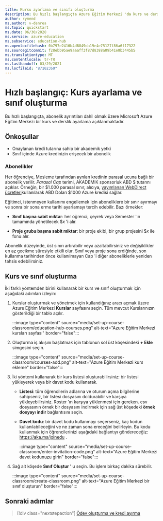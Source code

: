 ```yaml
---
title: Kursu ayarlama ve sınıfı oluşturma
description: Bu hızlı başlangıçta Azure Eğitim Merkezi 'da kurs ve derslik ayarlama açıklanmaktadır.
author: rymend
ms.author: v-denrea
ms.topic: quickstart
ms.date: 06/30/2020
ms.service: azure-education
ms.subservice: education-hub
ms.openlocfilehash: 0b797e2416b4d8849da19e4e75127f86a6f17322
ms.sourcegitcommit: f28ebb95ae9aaaff3f87d8388a09b41e0b3445b5
ms.translationtype: MT
ms.contentlocale: tr-TR
ms.lasthandoff: 03/29/2021
ms.locfileid: "87102360"
---
```

# <a name="quickstart-set-up-a-course-and-create-a-classroom"></a>Hızlı başlangıç: Kurs ayarlama ve sınıf oluşturma

Bu hızlı başlangıçta, abonelik ayrıntıları dahil olmak üzere Microsoft Azure Eğitim Merkezi bir kurs ve derslik ayarlama açıklanmaktadır.

## <a name="prerequisites"></a>Önkoşullar

- Onaylanan kredi tutarına sahip bir akademik yetki
- Sınıf içinde Azure kredinizin erişecek bir abonelik

### <a name="subscriptions"></a>Abonelikler

Her öğrenciye, Mesleme tarafından ayrılan kredinin parasal ucuna bağlı bir abonelik verilir. *Parasal Cap* terimi, AKADEMIK sponsorluk ABD $ tutarını açıklar. Örneğin, bir $1.000 parasal sınır, alıcıya, [yayımlanan WebDirect ücretleri](https://azure.microsoft.com/pricing/calculator/)kullanılarak ABD Doları $1000 Azure kredisi sağlar.

Eğitimci, istenmeyen kullanımı engellemek için aboneliklere bir sınır ayırmayı ve sonra bir sona erme tarihi ayarlamayı tercih edebilir. Bazı örnekler:

- **Sınıf başına sabit miktar**: her öğrenci, çeyrek veya Semester 'ın tamamında yönetilecek $*x* 'i alır.

- **Proje grubu başına sabit miktar**: bir proje ekibi, bir grup projesini $*x* ile fonu alır.

Abonelik düzeyinde, üst sınırı artırabilir veya azaltabilirsiniz ve değişiklikler en az gecikme süresiyle etkili olur. Sınıf veya proje sona erdiğinde, son kullanma tarihinden önce kullanılmayan Cap 'i diğer aboneliklerle yeniden tahsis edebilirsiniz.

## <a name="create-a-course-and-classroom"></a>Kurs ve sınıf oluşturma

İki farklı yöntemden birini kullanarak bir kurs ve sınıf oluşturmak için aşağıdaki adımları izleyin:

1. Kurslar oluşturmak ve yönetmek için kullandığınız aracı açmak üzere Azure Eğitim Merkezi **Kurslar** sayfasını seçin. Tüm mevcut Kurslarınızın gösterildiği bir tablo açılır.

    :::image type="content" source="media/set-up-course-classroom/education-hub-courses.png" alt-text="Azure Eğitim Merkezi kursları sayfası" border="false":::

1. Oluşturma iş akışını başlatmak için tablonun sol üst köşesindeki **+ Ekle** simgesini seçin.

    :::image type="content" source="media/set-up-course-classroom/courses-add.png" alt-text="Azure Eğitim Merkezi kurs ekleme" border="false":::

1. İki yöntemi kullanarak bir kurs listesi oluşturabilirsiniz: bir listesi yükleyerek veya bir davet kodu kullanarak.
    - **Listesi**: tüm öğrencilerin adlarına ve oturum açma bilgilerine sahipseniz, bir listesi dosyasını doldurabilir ve karşıya yükleyebilirsiniz. Roster 'ın karşıya yüklenmesi için gereken. csv dosyasının örnek bir dosyasını indirmek için sağ üst köşedeki **örnek dosyayı indir** bağlantısını seçin.
    - **Davet kodu**: bir davet kodu kullanmayı seçerseniz, kaç kodun kullanılabileceğini ve ne zaman sona ereceğini belirleyin. Bu kodu kullanmak için öğrencilerinizi aşağıdaki bağlantıyı göndereceğiz: https://aka.ms/joinedu .

      :::image type="content" source="media/set-up-course-classroom/enter-invitation-code.png" alt-text="Azure Eğitim Merkezi davet kodunuzu girin" border="false":::

1. Sağ alt köşede **Sınıf Oluştur** ' u seçin. Bu işlem birkaç dakika sürebilir.

   :::image type="content" source="media/set-up-course-classroom/create-classroom.png" alt-text="Azure Eğitim Merkezi bir sınıf oluşturun" border="false":::

## <a name="next-steps"></a>Sonraki adımlar

> [!div class="nextstepaction"]
> [Ödev oluşturma ve kredi ayırma](create-assignment-allocate-credit.md)
